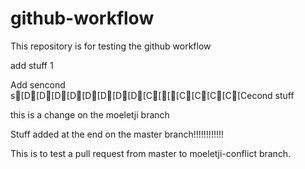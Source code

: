 # github-workflow
This repository is for testing the github workflow

add stuff 1


Add sencond s[D[D[D[D[D[D[D[D[C[[[C[C[C[C[Cecond stuff

this is a change on the moeletji branch

Stuff added at the end on the master branch!!!!!!!!!!!!

This is to test a pull request from master to moeletji-conflict branch.